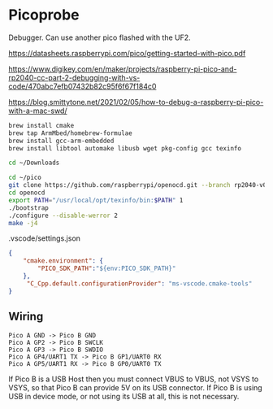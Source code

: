 # Picoprobe
Debugger. Can use another pico flashed with the UF2.

https://datasheets.raspberrypi.com/pico/getting-started-with-pico.pdf

https://www.digikey.com/en/maker/projects/raspberry-pi-pico-and-rp2040-cc-part-2-debugging-with-vs-code/470abc7efb07432b82c95f6f67f184c0

https://blog.smittytone.net/2021/02/05/how-to-debug-a-raspberry-pi-pico-with-a-mac-swd/


```sh
brew install cmake
brew tap ArmMbed/homebrew-formulae
brew install gcc-arm-embedded
brew install libtool automake libusb wget pkg-config gcc texinfo

cd ~/Downloads

cd ~/pico
git clone https://github.com/raspberrypi/openocd.git --branch rp2040-v0.12.0 --depth=1 
cd openocd
export PATH="/usr/local/opt/texinfo/bin:$PATH" 1
./bootstrap
./configure --disable-werror 2
make -j4
```

.vscode/settings.json
```json
{
    "cmake.environment": {
        "PICO_SDK_PATH":"${env:PICO_SDK_PATH}"
    },
     "C_Cpp.default.configurationProvider": "ms-vscode.cmake-tools"
}
```

## Wiring
```
Pico A GND -> Pico B GND
Pico A GP2 -> Pico B SWCLK
Pico A GP3 -> Pico B SWDIO
Pico A GP4/UART1 TX -> Pico B GP1/UART0 RX
Pico A GP5/UART1 RX -> Pico B GP0/UART0 TX
```

If Pico B is a USB Host then you must connect VBUS to VBUS, not VSYS to VSYS, so that Pico B can provide 5V on its USB connector. If Pico B is using USB in device mode, or not using its USB at all, this is not necessary.